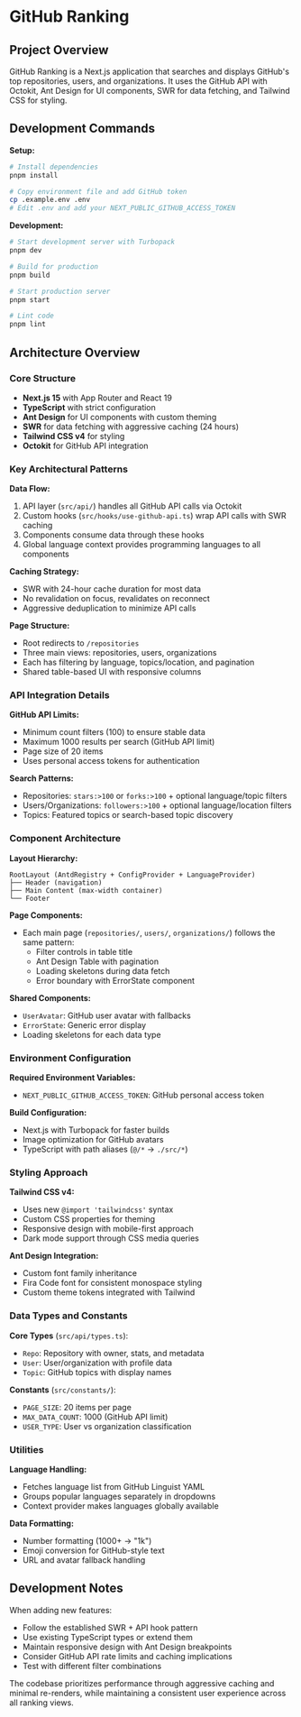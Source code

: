 # GitHub Ranking

## Project Overview

GitHub Ranking is a Next.js application that searches and displays GitHub's top repositories, users, and organizations. It uses the GitHub API with Octokit, Ant Design for UI components, SWR for data fetching, and Tailwind CSS for styling.

## Development Commands

**Setup:**

```bash
# Install dependencies
pnpm install

# Copy environment file and add GitHub token
cp .example.env .env
# Edit .env and add your NEXT_PUBLIC_GITHUB_ACCESS_TOKEN
```

**Development:**

```bash
# Start development server with Turbopack
pnpm dev

# Build for production
pnpm build

# Start production server
pnpm start

# Lint code
pnpm lint
```

## Architecture Overview

### Core Structure

- **Next.js 15** with App Router and React 19
- **TypeScript** with strict configuration
- **Ant Design** for UI components with custom theming
- **SWR** for data fetching with aggressive caching (24 hours)
- **Tailwind CSS v4** for styling
- **Octokit** for GitHub API integration

### Key Architectural Patterns

**Data Flow:**

1. API layer (`src/api/`) handles all GitHub API calls via Octokit
2. Custom hooks (`src/hooks/use-github-api.ts`) wrap API calls with SWR caching
3. Components consume data through these hooks
4. Global language context provides programming languages to all components

**Caching Strategy:**

- SWR with 24-hour cache duration for most data
- No revalidation on focus, revalidates on reconnect
- Aggressive deduplication to minimize API calls

**Page Structure:**

- Root redirects to `/repositories`
- Three main views: repositories, users, organizations
- Each has filtering by language, topics/location, and pagination
- Shared table-based UI with responsive columns

### API Integration Details

**GitHub API Limits:**

- Minimum count filters (100) to ensure stable data
- Maximum 1000 results per search (GitHub API limit)
- Page size of 20 items
- Uses personal access tokens for authentication

**Search Patterns:**

- Repositories: `stars:>100` or `forks:>100` + optional language/topic filters
- Users/Organizations: `followers:>100` + optional language/location filters
- Topics: Featured topics or search-based topic discovery

### Component Architecture

**Layout Hierarchy:**

```
RootLayout (AntdRegistry + ConfigProvider + LanguageProvider)
├── Header (navigation)
├── Main Content (max-width container)
└── Footer
```

**Page Components:**

- Each main page (`repositories/`, `users/`, `organizations/`) follows the same pattern:
  - Filter controls in table title
  - Ant Design Table with pagination
  - Loading skeletons during data fetch
  - Error boundary with ErrorState component

**Shared Components:**

- `UserAvatar`: GitHub user avatar with fallbacks
- `ErrorState`: Generic error display
- Loading skeletons for each data type

### Environment Configuration

**Required Environment Variables:**

- `NEXT_PUBLIC_GITHUB_ACCESS_TOKEN`: GitHub personal access token

**Build Configuration:**

- Next.js with Turbopack for faster builds
- Image optimization for GitHub avatars
- TypeScript with path aliases (`@/*` → `./src/*`)

### Styling Approach

**Tailwind CSS v4:**

- Uses new `@import 'tailwindcss'` syntax
- Custom CSS properties for theming
- Responsive design with mobile-first approach
- Dark mode support through CSS media queries

**Ant Design Integration:**

- Custom font family inheritance
- Fira Code font for consistent monospace styling
- Custom theme tokens integrated with Tailwind

### Data Types and Constants

**Core Types** (`src/api/types.ts`):

- `Repo`: Repository with owner, stats, and metadata
- `User`: User/organization with profile data
- `Topic`: GitHub topics with display names

**Constants** (`src/constants/`):

- `PAGE_SIZE`: 20 items per page
- `MAX_DATA_COUNT`: 1000 (GitHub API limit)
- `USER_TYPE`: User vs organization classification

### Utilities

**Language Handling:**

- Fetches language list from GitHub Linguist YAML
- Groups popular languages separately in dropdowns
- Context provider makes languages globally available

**Data Formatting:**

- Number formatting (1000+ → "1k")
- Emoji conversion for GitHub-style text
- URL and avatar fallback handling

## Development Notes

When adding new features:

- Follow the established SWR + API hook pattern
- Use existing TypeScript types or extend them
- Maintain responsive design with Ant Design breakpoints
- Consider GitHub API rate limits and caching implications
- Test with different filter combinations

The codebase prioritizes performance through aggressive caching and minimal re-renders, while maintaining a consistent user experience across all ranking views.
